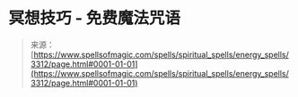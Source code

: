 <!--yml

category: 未分类

date: 2024-06-12 18:37:07

-->

# 冥想技巧 - 免费魔法咒语

> 来源：[https://www.spellsofmagic.com/spells/spiritual_spells/energy_spells/3312/page.html#0001-01-01](https://www.spellsofmagic.com/spells/spiritual_spells/energy_spells/3312/page.html#0001-01-01)
